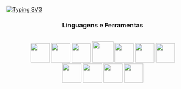 [![Typing SVG](https://readme-typing-svg.herokuapp.com/?color=66CDAA&size=35&center=true&vCenter=true&width=1000&lines=Olá,+aqui+esta+um+pouco+do+que+eu+faço;+:%29)](https://git.io/typing-svg)

<div align="center">

 ### Linguagens e Ferramentas
 
<br>
 <img src="https://cdn.jsdelivr.net/gh/devicons/devicon/icons/html5/html5-original.svg"  width="50" height="50"/>
 <img src="https://cdn.jsdelivr.net/gh/devicons/devicon/icons/css3/css3-plain-wordmark.svg" width="50" height="50"/>
 <img src="https://cdn.jsdelivr.net/gh/devicons/devicon/icons/javascript/javascript-original.svg" width="50" height="50"/>
 <img src="https://cdn.jsdelivr.net/gh/devicons/devicon/icons/typescript/typescript-plain.svg" width="55" height="55" />
 <img src="https://cdn.jsdelivr.net/gh/devicons/devicon/icons/bootstrap/bootstrap-plain-wordmark.svg" width="50" height="50" />
 <img src="https://cdn.jsdelivr.net/gh/devicons/devicon/icons/angularjs/angularjs-plain.svg" width="50" height="50"/>
 <img src="https://cdn.jsdelivr.net/gh/devicons/devicon/icons/git/git-plain-wordmark.svg" width="50" height="50" />
<br>
 <img src="https://cdn.jsdelivr.net/gh/devicons/devicon/icons/csharp/csharp-original.svg" width="50" height="50"/>
 <img src="https://cdn.jsdelivr.net/gh/devicons/devicon/icons/dot-net/dot-net-plain-wordmark.svg" width="50" height="50" />
 <img src="https://cdn.jsdelivr.net/gh/devicons/devicon/icons/nodejs/nodejs-original.svg" width="50" height="50" />
 <img src="https://cdn.jsdelivr.net/gh/devicons/devicon/icons/python/python-original.svg" width="50" height="50"/>
         
</div>    

